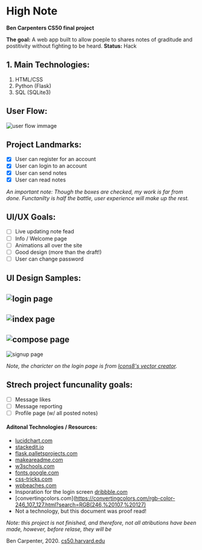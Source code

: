 # High Note
**Ben Carpenters CS50 final project**

**The goal:** A web app built to allow poeple to shares notes of graditude and postitivity without fighting to be heard.
**Status:** Hack

## 1. Main Technologies:
 1. HTML/CSS
 2. Python (Flask)
 3. SQL (SQLite3)


## User Flow:
![user flow immage](https://github.com/bacarpenter/cs50_final/blob/master/readmeImages/cs50%20less%20alone%20user%20flow.png?raw=true)

## Project Landmarks:
- [x]  User can register for an account
- [x] User can login to an account
- [x] User can send notes
- [x] User can read notes

*An important note: Though the boxes are checked, my work is far from done. Functanilty is half the battle, user experience will make up the rest.*


## UI/UX Goals:
 - [ ] Live updating note fead
 - [ ] Info / Welcome page
 - [ ] Animations all over the site
 - [ ] Good design (more than the draft!)
 - [ ] User can change password

## UI Design Samples:
 ![login page](https://github.com/bacarpenter/cs50_final/blob/master/readmeImages/Login.png?raw=true)
 ---
 ![index page](https://github.com/bacarpenter/cs50_final/blob/master/readmeImages/Index.png?raw=true)
 ---
 ![compose page](https://github.com/bacarpenter/cs50_final/blob/master/readmeImages/Compose.png?raw=true)
 ---
 ![signup page](https://github.com/bacarpenter/cs50_final/blob/master/readmeImages/Sign%20up.png?raw=true)

 *Note, the charicter on the login page is from [Icons8's vector creator](https://icons8.com/vector-creator).*

## Strech project funcunality goals:
- [ ] Message likes
- [ ] Message reporting
- [ ] Profile page (w/ all posted notes)

#### Aditonal Technologies / Resources:
* [lucidchart.com](lucidchart.com)
* [stackedit.io](stackedit.io)
* [flask.palletsprojects.com](https://flask.palletsprojects.com/en/0.12.x/tutorial/templates/)
* [makeareadme.com](https://www.makeareadme.com/)
* [w3schools.com](www.w3schools.com)
* [fonts.google.com](https://fonts.google.com)
* [css-tricks.com](https://css-tricks.com)
* [wpbeaches.com](https://wpbeaches.com/make-images-scale-responsive-web-design/)
* Insporation for the login screen [dribbble.com](https://dribbble.com/shots/11157034-Pose-Login-Screen)
* [convertingcolors.com](https://convertingcolors.com/rgb-color-246_107_127.html?search=RGB(246,%20107,%20127)
* Not a  technology, but this document was proof read!

*Note: this project is not finished, and therefore, not all atributions have been made, however, before relase, they will be*

Ben Carpenter, 2020. [cs50.harvard.edu](https://cs50.harvard.edu/x/2020/project/)
